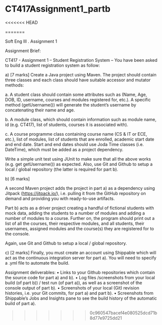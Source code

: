# CT417Assignment1_partb
<<<<<<< HEAD
    
=======


Soft Eng III . Assignment 1

Assignment Brief:

CT417 - Assignment 1 – Student Registration System – You have been asked to build a student registration system as follow:

a) [7 marks] Create a Java project using Maven. The project should contain three classes and each class should have suitable accessor and mutator methods:

a. A student class should contain some attributes such as (Name, Age, DOB, ID, username, courses and modules registered for, etc.). A specific method (getUsername()) will generate the student’s username by concatenating their name and age.

b. A module class, which should contain information such as module name, id (e.g. CT417), list of students, courses it is associated with).

c. A course programme class containing course name (CS & IT or ECE, etc.), list of modules, list of students that are enrolled, academic start date and end date. Start and end dates should use Joda Time classes (i.e. DateTime), which must be added as a project dependency.

Write a simple unit test using JUnit to make sure that all the above works (e.g. get getUsername()) as expected. Also, use Git and Github to setup a local / global repository (the latter is required for part b).

b) [6 marks]

A second Maven project adds the project in part a) as a dependency using Jitpack (https://jitpack.io/), i.e. pulling it from the GitHub repository on demand and providing you with ready-to-use artifacts.

Part b) acts as a driver project creating a handful of fictional students with mock data, adding the students to a number of modules and adding a number of modules to a course. Further on, the program should print out a list of all the courses, their respective modules, and all students, their usernames, assigned modules and the course(s) they are registered for to the console.

Again, use Git and Github to setup a local / global repository.

c) [2 marks] Finally, you must create an account using Shippable which will act as the continuous integration server for part a). You will need to specify a .yml file to automate the build.

Assignment deliverables: • Links to your Github repositories which contain the source code for part a) and b). • Log files /screenshots from your local build (of part b)) / test run (of part a)), as well as a screenshot of the console output of part b). • Screenshots of your local (Git) revision histories, i.e. your Git commits, for part a) and part b). • Screenshots from Shippable’s Jobs and Insights pane to see the build history of the automatic build of part a).
>>>>>>> 0c960547bacef4e080525dcd71b8d77e9725dd21
